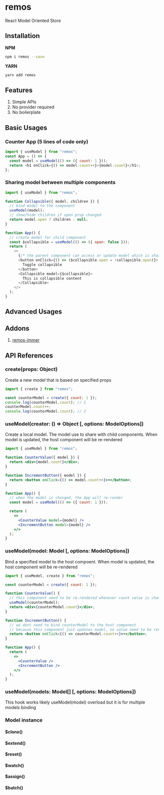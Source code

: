 # remos

React Model Oriented Store

## Installation

**NPM**

```bash
npm i remos --save
```

**YARN**

```bash
yarn add remos
```

## Features

1. Simple APIs
2. No provider required
3. No boilerplate

## Basic Usages

### Counter App (5 lines of code only)

```js
import { useModel } from "remos";
const App = () => {
  const model = useModel(() => ({ count: 1 }));
  return <h1 onClick={() => model.count++}>{model.count}</h1>;
};
```

### Sharing model between multiple components

```js
import { useModel } from "remos";

function Collapsible({ model, children }) {
  // bind model to the component
  useModel(model);
  // show/hide children if open prop changed
  return model.open ? children : null;
}

function App() {
  // create model for child component
  const $collapsible = useModel(() => ({ open: false }));
  return (
    <>
      {/* the parent component can access or update model which is shared with child components */}
      <button onClick={() => ($collapsible.open = !collapsible.open)}>
        Toggle collapsible
      </button>
      <Collapsible model={$collapsible}>
        This is collapsible content
      </Collapsible>
    </>
  );
}
```

## Advanced Usages

## Addons

1. [remos-immer](https://www.npmjs.com/package/remos-immer)

## API References

### create(props: Object)

Create a new model that is based on specified props

```js
import { create } from "remos";

const counterModel = create({ count: 1 });
console.log(counterModel.count); // 1
counterModel.count++;
console.log(counterModel.count); // 2
```

### useModel(creator: () => Object \[, options: ModelOptions])

Create a local model. The model use to share with child components. When model is updated, the host component will be re-rendered

```jsx
import { useModel } from "remos";

function CounterValue({ model }) {
  return <div>{model.count}</div>;
}

function IncrementButton({ model }) {
  return <button onClick={() => model.count++}>+</button>;
}

function App() {
  // when the model is changed, the App will re-render
  const model = useModel(() => ({ count: 1 }));

  return (
    <>
      <CounterValue model={model} />
      <IncrementButton model={model} />
    </>
  );
}
```

### useModel(model: Model \[, options: ModelOptions])

Bind a specified model to the host compoent. When model is updated, the host component will be re-rendered

```jsx
import { useModel, create } from "remos";

const counterModel = create({ count: 1 });

function CounterValue() {
  // this component need to be re-rendered whenever count value is changed
  useModel(counterModel);
  return <div>{counterModel.count}</div>;
}

function IncrementButton() {
  // we dont need to bind counterModel to the host component
  // because this component just updates model, no value need to be rendered
  return <button onClick={() => counterModel.count++}>+</button>;
}

function App() {
  return (
    <>
      <CounterValue />
      <IncrementButton />
    </>
  );
}
```

### useModel(models: Model[] \[, options: ModelOptions])

This hook works likely useModel(model) overload but it is for multiple models binding

### Model instance

#### $clone()

#### $extend()

#### $reset()

#### $watch()

#### $assign()

#### $batch()
